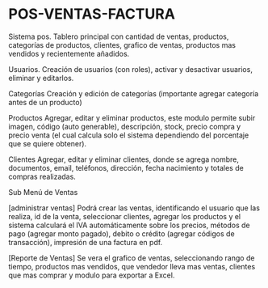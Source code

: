 # POS-VENTAS-FACTURA

Sistema pos.
 Tablero principal con cantidad de ventas, productos, categorías de productos, clientes, grafico de ventas, productos mas vendidos y recientemente añadidos.

Usuarios.
Creación de usuarios (con roles), activar y desactivar usuarios, eliminar y editarlos.

Categorías
Creación y edición de categorías (importante agregar categoría antes de un producto)


Productos
Agregar, editar y eliminar productos, este modulo permite subir imagen, código (auto generable), descripción, stock, precio compra y precio venta (el cual calcula solo el sistema dependiendo del porcentaje que se quiere obtener).

Clientes
Agregar, editar y eliminar clientes, donde se agrega nombre, documentos, email, teléfonos, dirección, fecha nacimiento y totales de compras realizadas.

Sub Menú de Ventas

[administrar ventas] Podrá crear las ventas, identificando el usuario que las realiza, id de la venta, seleccionar clientes, agregar los productos y el sistema calculará el IVA automáticamente sobre los precios, métodos de pago (agregar monto pagado), debito o crédito (agregar códigos de transacción), impresión de una factura en pdf.

[Reporte de Ventas] Se vera el grafico de ventas, seleccionando rango de tiempo, productos mas vendidos, que vendedor lleva mas ventas, clientes que mas comprar y modulo para exportar a Excel.
